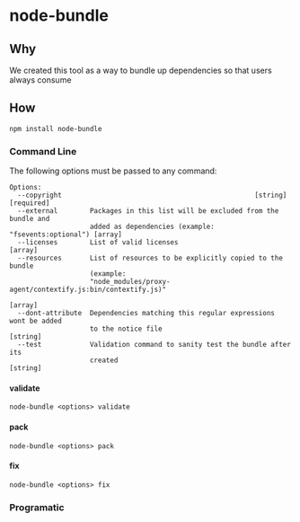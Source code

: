 # node-bundle



## Why

We created this tool as a way to bundle up dependencies so that users always consume

## How

```console
npm install node-bundle
```

### Command Line

The following options must be passed to any command:

```console
Options:
  --copyright                                                [string] [required]
  --external        Packages in this list will be excluded from the bundle and
                    added as dependencies (example: "fsevents:optional") [array]
  --licenses        List of valid licenses                               [array]
  --resources       List of resources to be explicitly copied to the bundle
                    (example:
                    "node_modules/proxy-agent/contextify.js:bin/contextify.js)"
                                                                         [array]
  --dont-attribute  Dependencies matching this regular expressions wont be added
                    to the notice file                                  [string]
  --test            Validation command to sanity test the bundle after its
                    created                                             [string]

```

#### validate

```console
node-bundle <options> validate
```

#### pack

```console
node-bundle <options> pack
```

#### fix

```console
node-bundle <options> fix
```


### Programatic
